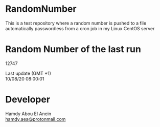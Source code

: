 # RandomNumber    
This is a test repository where a random number is pushed to a file automatically passwordless from a cron job in my Linux CentOS server    
# Random Number of the last run   
12747
      
Last update (GMT +1)    
10/08/20 08:00:01
# Developer    
Hamdy Abou El Anein   
hamdy.aea@protonmail.com
